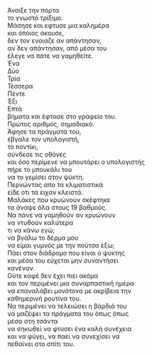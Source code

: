 Άνοιξε την πόρτα\
το γνωστό τρίξιμο.\
Μάσησε και εφτυσε μια καλημέρα\
και όποιος άκουσε,\
δεν τον ενοιαζε αν απάντησαν,\
αν δεν απάντησαν, από μέσα του\
έλεγε να πατε να γαμηθείτε.\
Ένα\
Δύο\
Τρία\
Τέσσερα\
Πέντε\
Έξι\
Επτά\
βήματα και έφτασε στο γραφείο του.\
Πρώτος αριθμός, σημαδιακό.\
Άφησε τα πράγματά του,\
έβγαλε τον υπολογιστή,\
το ποντίκι,\
σύνδεσε τις οθόνες\
και όσο περίμενε να μπουτάρει ο υπολογιστής\
πήρε το μπουκάλι του\
να το γεμίσει στον ψύκτη.\
Περνώντας απο τα κλιματιστικά\
είδε οτι τα ειχαν κλειστά.\
Μαλάκες που κρυώνουν σκέφτηκε\
τα άναψε όλα στους 19 βαθμούς.\
Να πάνε να γαμηθούν αν κρυώνουν\
να ντυθούν καλύτερα\
τι να κάνω εγώ;\
να βγάλω το δέρμα μου\
να είμαι γυμνός με την πούτσα έξω;\
Πάει στον διάδρομο που είναι ο ψυκτης\
και μέσα του εύχεται μην συναντήσει\
κανέναν.\
Ούτε καφέ δεν έχει πιει ακόμα\
και τον περιμένει μια συναρπαστική ημέρα\
να επαναλάβει μονότονα με ακρίβεια την\
καθημερινή ρουτίνα του.\
Να περιμένει να τελειώσει η βάρδιά του\
να μαζέψει τα πράγματα του όπως όπως\
μέσα στη τσάντα\
να σηκωθεί να φτύσει ένα καλή συνέχεια\
και να φύγει, να παει να συνεχίσει να \
πεθαίνει στο σπίτι του.
